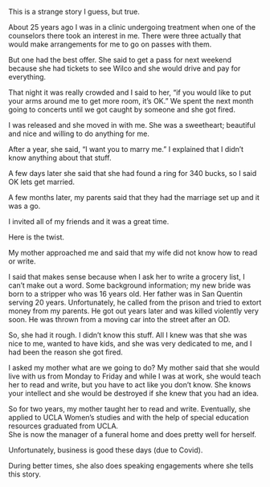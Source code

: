 <meta name="robots" content="noindex,nofollow" />

This is a strange story I guess, but true.  
  
About 25 years ago I was in a clinic undergoing treatment when one of the counselors there took an interest in me.  There were three actually that would make arrangements for me to go on passes with them.  
  
But one had the best offer.  She said to get a pass for next weekend because she had tickets to see Wilco and she would drive and pay for everything.  
  
That night it was really crowded and I said to her, “if you would like to put your arms around me to get more room, it’s OK.”  We spent the next month going to concerts until we got caught by someone and she got fired.   

I was released and she moved in with me.  She was a sweetheart; beautiful and nice and willing to do anything for me.  
  
After a year, she said, “I want you to marry me.”  I explained that I didn’t know anything about that stuff.  
  
A few days later she said that she had found a ring for 340 bucks, so I said OK lets get married.  
  
A few months later, my parents said that they had the marriage set up and it was a go.  
  
I invited all of my friends and it was a great time.  
  
Here is the twist.  

My mother approached me and said that my wife did not know how to read or write.  
  
I said that makes sense because when I ask her to write a grocery list, I can’t make out a word.  Some background information; my new bride was born to a stripper who was 16 years old.  Her father was in San Quentin serving 20 years.  Unfortunately, he called from the prison and tried to extort money from my parents.  He got out years later and was killed violently very soon.  He was thrown from a moving car into the street after an OD.  
  
So, she had it rough. I didn’t know this stuff. All I knew was that she was nice to me, wanted to have kids, and she was very dedicated to me, and I had been the reason she got fired.  

I asked my mother what are we going to do?  My mother said that she would live with us from Monday to Friday and while I was at work, she would teach her to read and write, but you have to act like  you don’t know. She knows your intellect and she would be destroyed if she knew that you had an idea.  
  
So for two years, my mother taught her to read and write. Eventually, she applied to UCLA Women’s studies and with the help of special education resources graduated from UCLA.   
She is now the manager of a funeral home and does pretty well for herself.  
  
Unfortunately, business is good these days (due to Covid).  
  
During better times, she also does speaking engagements where she tells this story.